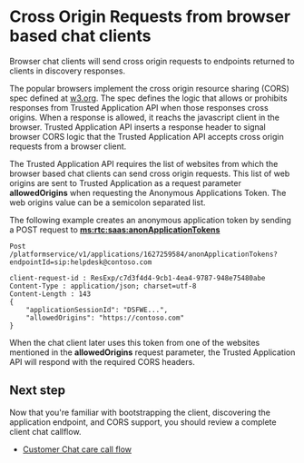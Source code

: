 # Cross Origin Requests from browser based chat clients

Browser chat clients will send cross origin requests to endpoints returned to clients in discovery responses.
 
The popular browsers implement the cross origin resource sharing (CORS) spec defined at [w3.org](http://www.w3.org/TR/cors/). The spec defines the logic that allows or prohibits responses from Trusted Application API when those responses cross origins. When a response is allowed, it reachs the javascript client in the browser. Trusted Application API inserts a response header to signal browser CORS logic that the Trusted Application API accepts cross origin requests from a browser client.
 
 
The Trusted Application API requires the list of websites from which the browser based chat clients can send cross origin requests. This list of web origins are sent to Trusted Application as a request parameter **allowedOrigins** when requesting the Anonymous Applications Token. The web origins value can be a semicolon separated list.
 
The following example creates an anonymous application token by sending a POST request to [**ms:rtc:saas:anonApplicationTokens**](http://trustedappapi.azurewebsites.net/Resources/ms_rtc_saas_anonApplicationTokens.html)
 
```http
Post /platformservice/v1/applications/1627259584/anonApplicationTokens?endpointId=sip:helpdesk@contoso.com
 
client-request-id : ResExp/c7d3f4d4-9cb1-4ea4-9787-948e75480abe
Content-Type : application/json; charset=utf-8
Content-Length : 143
{
    "applicationSessionId": "DSFWE...",
    "allowedOrigins": "https://contoso.com"
}
``` 
  
When the chat client later uses this token from one of the websites mentioned in the **allowedOrigins** request parameter, the Trusted Application API will respond with the required CORS headers.
 
## Next step
Now that you're familiar with bootstrapping the client, discovering the application endpoint, and CORS support, you should review a complete client chat callflow.
- [Customer Chat care call flow](CallFlow1.md) 
 